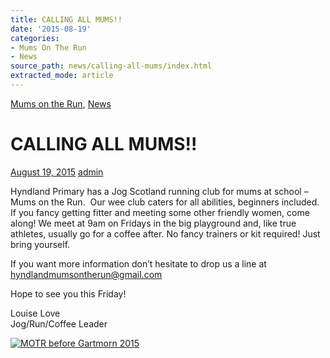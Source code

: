 ```yaml
---
title: CALLING ALL MUMS!!
date: '2015-08-19'
categories:
- Mums On The Run
- News
source_path: news/calling-all-mums/index.html
extracted_mode: article
---
```

[Mums on the Run](category/mums-on-the-run/), [News](/news/)

# CALLING ALL MUMS!!

[August 19, 2015](/news/calling-all-mums/) [admin](author/admin/)

Hyndland Primary has a Jog Scotland running club for mums at school – Mums on the Run. &nbsp;Our wee club caters for all abilities, beginners included. If you fancy getting fitter and meeting some other friendly women, come along! We meet at 9am on Fridays in the big playground and, like true athletes, usually go for a coffee after. No fancy trainers or kit required! Just bring yourself.

If you want more information don’t hesitate to drop us a line at [hyndlandmumsontherun@gmail.com](mailto:hyndlandmumsontherun@gmail.com)

Hope to see you this Friday!

Louise Love  
Jog/Run/Coffee Leader

[![MOTR before Gartmorn 2015](/assets/images/2015/08/MOTR-beforeGartmorn-2015-300x225.jpg)](/assets/images/2015/08/MOTR-beforeGartmorn-2015.jpg)
